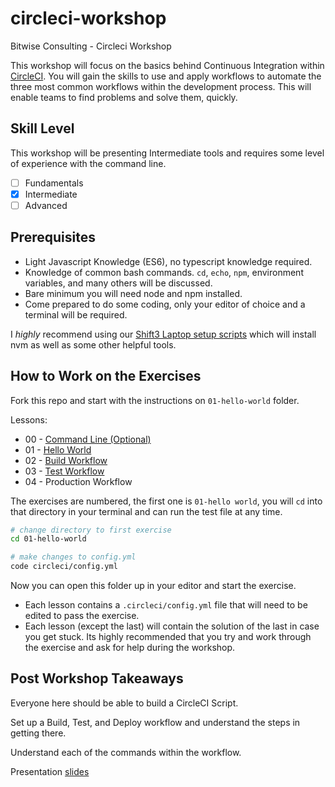 # circleci-workshop
Bitwise Consulting - Circleci Workshop

This workshop will focus on the basics behind Continuous Integration within [CircleCI](https://circleci.com/docs/2.0/about-circleci/). You will gain the
skills to use and apply workflows to automate the three most common workflows within the development process. This will enable teams to find problems and solve them, quickly.

## Skill Level

This workshop will be presenting Intermediate tools and requires some level of experience with the command line.

- [ ] Fundamentals
- [x] Intermediate
- [ ] Advanced

## Prerequisites

- Light Javascript Knowledge (ES6), no typescript knowledge required.
- Knowledge of common bash commands. `cd`, `echo`, `npm`, environment variables, and many others will be discussed.
- Bare minimum you will need node and npm installed.
- Come prepared to do some coding, only your editor of choice and a terminal will be required.

I *highly* recommend using our [Shift3 Laptop setup
scripts](https://github.com/shift3/laptop) which will install nvm as well as
some other helpful tools.


## How to Work on the Exercises

Fork this repo and start with the instructions on `01-hello-world` folder.

Lessons:
* 00 - [Command Line (Optional)](https://github.com/Shift3/circleci-workshop/tree/main/00-commandline-deps)
* 01 - [Hello World](https://github.com/Shift3/circleci-workshop/tree/main/01-hello-world)
* 02 - [Build Workflow](https://github.com/Shift3/circleci-workshop/tree/main/02-build-workflow)
* 03 - [Test Workflow](https://github.com/Shift3/circleci-workshop/tree/main/03-test-workflow)
* 04 - Production Workflow

The exercises are numbered, the first one is `01-hello world`, you will `cd`
into that directory in your terminal and can run the test file at any time.

```bash
# change directory to first exercise
cd 01-hello-world

# make changes to config.yml
code circleci/config.yml
```

Now you can open this folder up in your editor and start the exercise.

- Each lesson contains a `.circleci/config.yml` file that will need to be edited to pass the exercise.
- Each lesson (except the last) will contain the solution of the last in case you get stuck. Its highly recommended that you try and work through the exercise and ask for help during the workshop.

## Post Workshop Takeaways
Everyone here should be able to build a CircleCI Script.

Set up a Build, Test, and Deploy workflow and understand the steps in getting there.

Understand each of the commands within the workflow.

Presentation [slides](https://docs.google.com/presentation/d/1k4cb-MnL7nGAMxiUd3FG2FDLAXLR3sm8UbjHJjRQ8pI/edit#slide=id.gcc4f38faa6_0_4)
